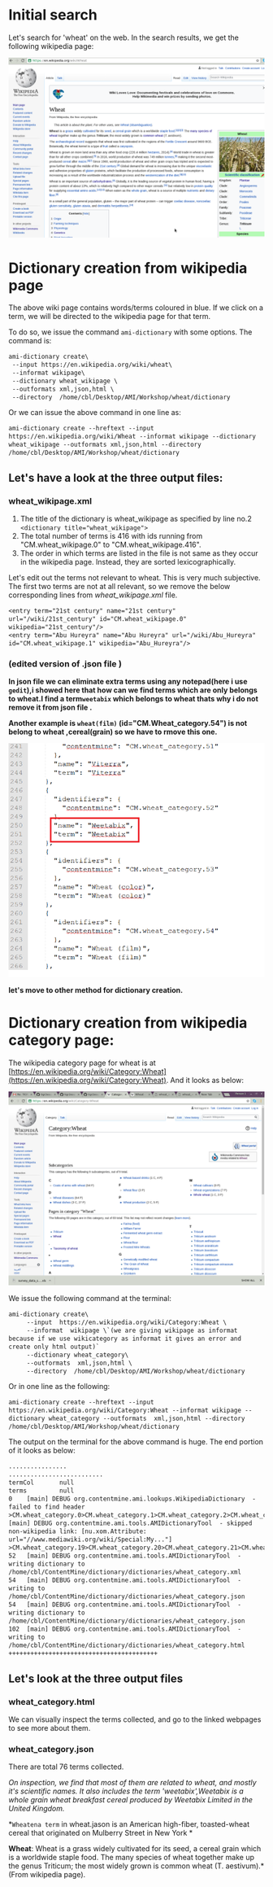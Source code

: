 # Initial search

Let's search for 'wheat' on the web. In the search results, we get the following wikipedia page:

![Wikipedia page for wheat](assets/Wheat_Wikipedia.png)


# Dictionary creation from wikipedia page
The above wiki page contains words/terms coloured in blue. If we click on a term, we will be directed to the wikipedia page for that term.
   
To do so, we issue the command `ami-dictionary` with some options. The command is:
```
ami-dictionary create\
 --input https://en.wikipedia.org/wiki/wheat\
 --informat wikipage\
 --dictionary wheat_wikipage \
 --outformats xml,json,html \
 --directory  /home/cbl/Desktop/AMI/Workshop/wheat/dictionary
```
Or we can issue the above command in one line as:
```
ami-dictionary create --hreftext --input https://en.wikipedia.org/wiki/Wheat --informat wikipage --dictionary wheat_wikipage --outformats xml,json,html --directory /home/cbl/Desktop/AMI/Workshop/wheat/dictionary
```


## Let's have a look at the three output files:
 
### wheat_wikipage.xml


1. The title of the dictionary is wheat_wikipage as specified by line no.2 `<dictionary title="wheat_wikipage">`
2. The total number of terms is 416 with ids running from "CM.wheat_wikipage.0" to "CM.wheat_wikipage.416".
3. The order in which terms are listed in the file is not same as they occur in the wikipedia page. Instead, they are sorted lexicographically.

Let's edit out the terms not relevant to wheat. This is very much subjective.
The first two terms are not at all relevant, so we remove the below corresponding lines from *wheat_wikipage.xml* file.
```
<entry term="21st century" name="21st century" url="/wiki/21st_century" id="CM.wheat_wikipage.0" wikipedia="21st_century"/>
<entry term="Abu Hureyra" name="Abu Hureyra" url="/wiki/Abu_Hureyra" id="CM.wheat_wikipage.1" wikipedia="Abu_Hureyra"/>
```

### (edited version of .json file )


**In json file we can eliminate extra terms using any notepad(here i use `gedit`),i showed here that how can we find terms which are only belongs to wheat.I find a term`weetabix` which belongs to wheat thats why i do not remove it from json file .**

**Another example is `wheat(film)` (id="CM.Wheat_category.54") is not belong to wheat ,cereal(grain) so we have to rmove this one.** 

![wheat_weetabix_term](assets/weetabix_term.png)

 **let's move to other method for dictionary creation.**  

# Dictionary creation from wikipedia category page:

The wikipedia category page for wheat is at [https://en.wikipedia.org/wiki/Category:Wheat](https://en.wikipedia.org/wiki/Category:Wheat). And it looks as below:

![wheat_wikipedia_category_page](assets/wheat_wikicategory_page.png)

We issue the following command at the terminal:
```
ami-dictionary create\
     --input  https://en.wikipedia.org/wiki/Category:Wheat \
     --informat  wikipage \`(we are giving wikipage as informat because if we use wikicategory as informat it gives an error and create only html output)`
     --dictionary wheat_category\
     --outformats  xml,json,html \
     --directory  /home/cbl/Desktop/AMI/Workshop/wheat/dictionary
```

Or in one line as the following:
```
ami-dictionary create --hreftext --input https://en.wikipedia.org/wiki/Category:Wheat --informat wikipage --dictionary wheat_category --outformats  xml,json,html --directory  /home/cbl/Desktop/AMI/Workshop/wheat/dictionary
```
   

The output on the terminal for the above command is huge. The end portion of it looks as below:
```
................
..........................
termCol       null
terms         null
0    [main] DEBUG org.contentmine.ami.lookups.WikipediaDictionary  - failed to find header
>CM.wheat_category.0>CM.wheat_category.1>CM.wheat_category.2>CM.wheat_category.3>CM.wheat_category.4>CM.wheat_category.5>CM.wheat_category.6>CM.wheat_category.7>CM.wheat_category.8>CM.wheat_category.9>CM.wheat_category.10>CM.wheat_category.11>CM.wheat_category.12>CM.wheat_category.13>CM.wheat_category.14>CM.wheat_category.15>CM.wheat_category.16>CM.wheat_category.17>CM.wheat_category.1850   [main] DEBUG org.contentmine.ami.tools.AMIDictionaryTool  - skipped non-wikipedia link: [nu.xom.Attribute: url="//www.mediawiki.org/wiki/Special:My..."]
>CM.wheat_category.19>CM.wheat_category.20>CM.wheat_category.21>CM.wheat_category.22>CM.wheat_category.23>CM.wheat_category.24>CM.wheat_category.25>CM.wheat_category.26>CM.wheat_category.27>CM.wheat_category.28>CM.wheat_category.29>CM.wheat_category.30>CM.wheat_category.31>CM.wheat_category.32>CM.wheat_category.33>CM.wheat_category.34>CM.wheat_category.35>CM.wheat_category.36>CM.wheat_category.37>CM.wheat_category.38>CM.wheat_category.39>CM.wheat_category.40>CM.wheat_category.41>CM.wheat_category.42>CM.wheat_category.43>CM.wheat_category.44>CM.wheat_category.45>CM.wheat_category.46>CM.wheat_category.47>CM.wheat_category.48>CM.wheat_category.49>CM.wheat_category.50>CM.wheat_category.51>CM.wheat_category.5251
52   [main] DEBUG org.contentmine.ami.tools.AMIDictionaryTool  - writing dictionary to /home/cbl/ContentMine/dictionary/dictionaries/wheat_category.xml
54   [main] DEBUG org.contentmine.ami.tools.AMIDictionaryTool  - writing to /home/cbl/ContentMine/dictionary/dictionaries/wheat_category.json
54   [main] DEBUG org.contentmine.ami.tools.AMIDictionaryTool  - writing dictionary to /home/cbl/ContentMine/dictionary/dictionaries/wheat_category.json
102  [main] DEBUG org.contentmine.ami.tools.AMIDictionaryTool  - writing to /home/cbl/ContentMine/dictionary/dictionaries/wheat_category.html
+++++++++++++++++++++++++++++++++++++++++
``` 

## Let's look at the three output files


### wheat_category.html
We can visually inspect the terms collected, and go to the linked webpages to see more about them.

### wheat_category.json
There are total 76 terms collected.

*On inspection, we find that most of them are related to wheat, and mostly it's scientific names. It also includes the term 'weetabix',Weetabix is a whole grain wheat breakfast cereal produced by Weetabix Limited in the United Kingdom.* 

*`Wheatena term` in wheat.jason is an American high-fiber, toasted-wheat cereal that originated on Mulberry Street in New York *

**Wheat**: Wheat is a grass widely cultivated for its seed, a cereal grain which is a worldwide staple food. The many species of wheat together make up the genus Triticum; the most widely grown is common wheat (T. aestivum).* (From wikipedia page).
